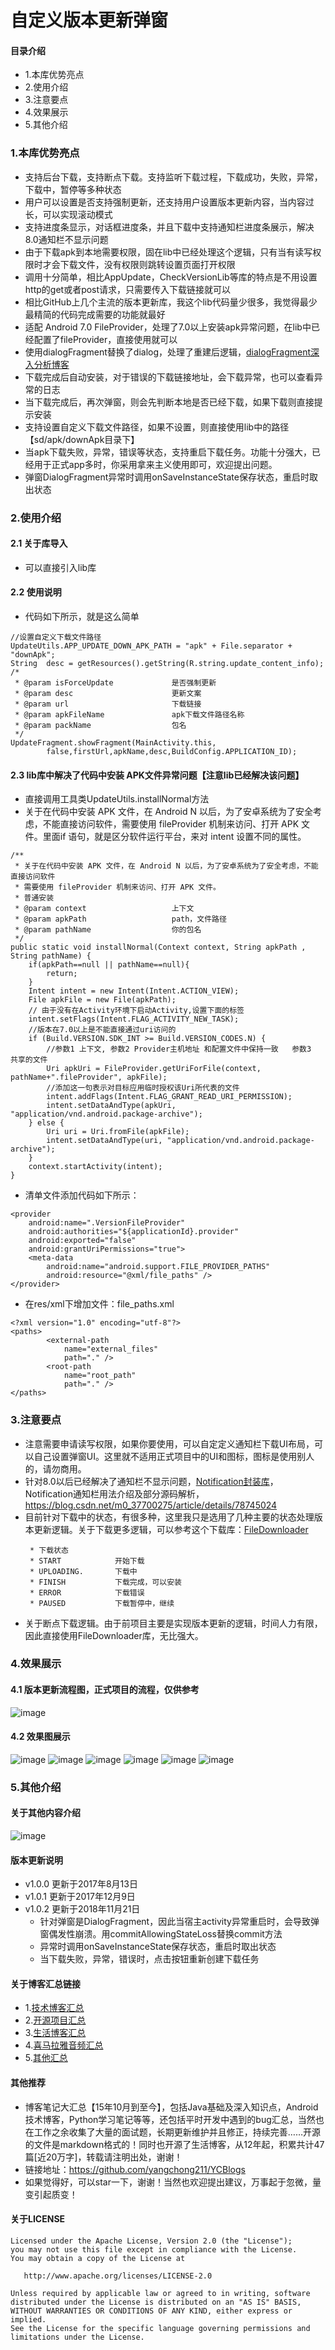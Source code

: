 # 自定义版本更新弹窗
#### 目录介绍
- 1.本库优势亮点
- 2.使用介绍
- 3.注意要点
- 4.效果展示
- 5.其他介绍



### 1.本库优势亮点
- 支持后台下载，支持断点下载。支持监听下载过程，下载成功，失败，异常，下载中，暂停等多种状态
- 用户可以设置是否支持强制更新，还支持用户设置版本更新内容，当内容过长，可以实现滚动模式
- 支持进度条显示，对话框进度条，并且下载中支持通知栏进度条展示，解决8.0通知栏不显示问题
- 由于下载apk到本地需要权限，固在lib中已经处理这个逻辑，只有当有读写权限时才会下载文件，没有权限则跳转设置页面打开权限
- 调用十分简单，相比AppUpdate，CheckVersionLib等库的特点是不用设置http的get或者post请求，只需要传入下载链接就可以
- 相比GitHub上几个主流的版本更新库，我这个lib代码量少很多，我觉得最少最精简的代码完成需要的功能就最好
- 适配 Android 7.0 FileProvider，处理了7.0以上安装apk异常问题，在lib中已经配置了fileProvider，直接使用就可以
- 使用dialogFragment替换了dialog，处理了重建后逻辑，[dialogFragment深入分析博客](https://www.jianshu.com/p/e4b213a07415)
- 下载完成后自动安装，对于错误的下载链接地址，会下载异常，也可以查看异常的日志
- 当下载完成后，再次弹窗，则会先判断本地是否已经下载，如果下载则直接提示安装
- 支持设置自定义下载文件路径，如果不设置，则直接使用lib中的路径【sd/apk/downApk目录下】
- 当apk下载失败，异常，错误等状态，支持重启下载任务。功能十分强大，已经用于正式app多时，你采用拿来主义使用即可，欢迎提出问题。
- 弹窗DialogFragment异常时调用onSaveInstanceState保存状态，重启时取出状态



### 2.使用介绍
#### 2.1 关于库导入
- 可以直接引入lib库


#### 2.2 使用说明
- 代码如下所示，就是这么简单
```
//设置自定义下载文件路径
UpdateUtils.APP_UPDATE_DOWN_APK_PATH = "apk" + File.separator + "downApk";
String  desc = getResources().getString(R.string.update_content_info);
/*
 * @param isForceUpdate             是否强制更新
 * @param desc                      更新文案
 * @param url                       下载链接
 * @param apkFileName               apk下载文件路径名称
 * @param packName                  包名
 */
UpdateFragment.showFragment(MainActivity.this,
        false,firstUrl,apkName,desc,BuildConfig.APPLICATION_ID);
```

#### 2.3 lib库中解决了代码中安装 APK文件异常问题【注意lib已经解决该问题】
- 直接调用工具类UpdateUtils.installNormal方法
- 关于在代码中安装 APK 文件，在 Android N 以后，为了安卓系统为了安全考虑，不能直接访问软件，需要使用 fileProvider 机制来访问、打开 APK 文件。里面if 语句，就是区分软件运行平台，来对 intent 设置不同的属性。

```
/**
 * 关于在代码中安装 APK 文件，在 Android N 以后，为了安卓系统为了安全考虑，不能直接访问软件
 * 需要使用 fileProvider 机制来访问、打开 APK 文件。
 * 普通安装
 * @param context                   上下文
 * @param apkPath                   path，文件路径
 * @param pathName                  你的包名
 */
public static void installNormal(Context context, String apkPath , String pathName) {
    if(apkPath==null || pathName==null){
        return;
    }
    Intent intent = new Intent(Intent.ACTION_VIEW);
    File apkFile = new File(apkPath);
    // 由于没有在Activity环境下启动Activity,设置下面的标签
    intent.setFlags(Intent.FLAG_ACTIVITY_NEW_TASK);
    //版本在7.0以上是不能直接通过uri访问的
    if (Build.VERSION.SDK_INT >= Build.VERSION_CODES.N) {
        //参数1 上下文, 参数2 Provider主机地址 和配置文件中保持一致   参数3  共享的文件
        Uri apkUri = FileProvider.getUriForFile(context, pathName+".fileProvider", apkFile);
        //添加这一句表示对目标应用临时授权该Uri所代表的文件
        intent.addFlags(Intent.FLAG_GRANT_READ_URI_PERMISSION);
        intent.setDataAndType(apkUri, "application/vnd.android.package-archive");
    } else {
        Uri uri = Uri.fromFile(apkFile);
        intent.setDataAndType(uri, "application/vnd.android.package-archive");
    }
    context.startActivity(intent);
}
```

- 清单文件添加代码如下所示：

```
<provider
    android:name=".VersionFileProvider"
    android:authorities="${applicationId}.provider"
    android:exported="false"
    android:grantUriPermissions="true">
    <meta-data
        android:name="android.support.FILE_PROVIDER_PATHS"
        android:resource="@xml/file_paths" />
</provider>
```

- 在res/xml下增加文件：file_paths.xml

```
<?xml version="1.0" encoding="utf-8"?>
<paths>
        <external-path
            name="external_files"
            path="." />
        <root-path
            name="root_path"
            path="." />
</paths>
```


### 3.注意要点
- 注意需要申请读写权限，如果你要使用，可以自定定义通知栏下载UI布局，可以自己设置弹窗UI。这里就不适用正式项目中的UI和图标，图标是使用别人的，请勿商用。
- 针对8.0以后已经解决了通知栏不显示问题，[Notification封装库](https://github.com/yangchong211/YCNotification)，Notification通知栏用法介绍及部分源码解析，https://blog.csdn.net/m0_37700275/article/details/78745024
- 目前针对下载中的状态，有很多种，这里我只是选用了几种主要的状态处理版本更新逻辑。关于下载更多逻辑，可以参考这个下载库：[FileDownloader
](https://github.com/lingochamp/FileDownloader)
    ```
     * 下载状态
     * START            开始下载
     * UPLOADING.       下载中
     * FINISH           下载完成，可以安装
     * ERROR            下载错误
     * PAUSED           下载暂停中，继续
    ```
- 关于断点下载逻辑。由于前项目主要是实现版本更新的逻辑，时间人力有限，因此直接使用FileDownloader库，无比强大。


### 4.效果展示
#### 4.1 版本更新流程图，正式项目的流程，仅供参考
![image](https://upload-images.jianshu.io/upload_images/4432347-e7ba321e3201564c.png?imageMogr2/auto-orient/strip%7CimageView2/2/w/1240)


#### 4.2 效果图展示
![image](https://upload-images.jianshu.io/upload_images/4432347-e1d32a7fd02832f0.png?imageMogr2/auto-orient/strip%7CimageView2/2/w/1240)
![image](https://upload-images.jianshu.io/upload_images/4432347-1879cbf17fbe05fd.jpg?imageMogr2/auto-orient/strip%7CimageView2/2/w/1240)
![image](https://upload-images.jianshu.io/upload_images/4432347-3ea6614052d7e54f.jpg?imageMogr2/auto-orient/strip%7CimageView2/2/w/1240)
![image](https://upload-images.jianshu.io/upload_images/4432347-5ac2ce1fbc538880.png?imageMogr2/auto-orient/strip%7CimageView2/2/w/1240)
![image](https://upload-images.jianshu.io/upload_images/4432347-06b8bed3d839ae0f.png?imageMogr2/auto-orient/strip%7CimageView2/2/w/1240)
![image](https://upload-images.jianshu.io/upload_images/4432347-6ddebd88af2947b8.jpg?imageMogr2/auto-orient/strip%7CimageView2/2/w/1240)



### 5.其他介绍
#### 关于其他内容介绍
![image](https://upload-images.jianshu.io/upload_images/4432347-7100c8e5a455c3ee.jpg?imageMogr2/auto-orient/strip%7CimageView2/2/w/1240)


#### 版本更新说明
- v1.0.0 更新于2017年8月13日
- v1.0.1 更新于2017年12月9日
- v1.0.2 更新于2018年11月21日
    - 针对弹窗是DialogFragment，因此当宿主activity异常重启时，会导致弹窗偶发性崩溃。用commitAllowingStateLoss替换commit方法
    - 异常时调用onSaveInstanceState保存状态，重启时取出状态
    - 当下载失败，异常，错误时，点击按钮重新创建下载任务



#### 关于博客汇总链接
- 1.[技术博客汇总](https://www.jianshu.com/p/614cb839182c)
- 2.[开源项目汇总](https://blog.csdn.net/m0_37700275/article/details/80863574)
- 3.[生活博客汇总](https://blog.csdn.net/m0_37700275/article/details/79832978)
- 4.[喜马拉雅音频汇总](https://www.jianshu.com/p/f665de16d1eb)
- 5.[其他汇总](https://www.jianshu.com/p/53017c3fc75d)


#### 其他推荐
- 博客笔记大汇总【15年10月到至今】，包括Java基础及深入知识点，Android技术博客，Python学习笔记等等，还包括平时开发中遇到的bug汇总，当然也在工作之余收集了大量的面试题，长期更新维护并且修正，持续完善……开源的文件是markdown格式的！同时也开源了生活博客，从12年起，积累共计47篇[近20万字]，转载请注明出处，谢谢！
- 链接地址：https://github.com/yangchong211/YCBlogs
- 如果觉得好，可以star一下，谢谢！当然也欢迎提出建议，万事起于忽微，量变引起质变！


#### 关于LICENSE
```
Licensed under the Apache License, Version 2.0 (the "License");
you may not use this file except in compliance with the License.
You may obtain a copy of the License at

   http://www.apache.org/licenses/LICENSE-2.0

Unless required by applicable law or agreed to in writing, software
distributed under the License is distributed on an "AS IS" BASIS,
WITHOUT WARRANTIES OR CONDITIONS OF ANY KIND, either express or implied.
See the License for the specific language governing permissions and
limitations under the License.
```

